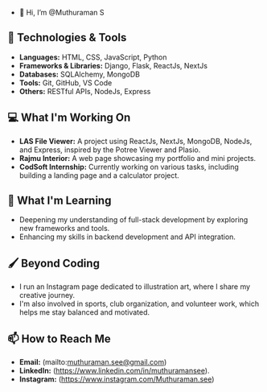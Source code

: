 - 👋 Hi, I’m @Muthuraman S
  
## 🔧 Technologies & Tools
- **Languages:** HTML, CSS, JavaScript, Python
- **Frameworks & Libraries:** Django, Flask, ReactJs, NextJs
- **Databases:** SQLAlchemy, MongoDB
- **Tools:** Git, GitHub, VS Code
- **Others:** RESTful APIs, NodeJs, Express

## 💻 What I'm Working On
- **LAS File Viewer:** A project using ReactJs, NextJs, MongoDB, NodeJs, and Express, inspired by the Potree Viewer and Plasio.
- **Rajmu Interior:** A web page showcasing my portfolio and mini projects.
- **CodSoft Internship:** Currently working on various tasks, including building a landing page and a calculator project.

## 🌱 What I'm Learning
- Deepening my understanding of full-stack development by exploring new frameworks and tools.
- Enhancing my skills in backend development and API integration.

## 🖌️ Beyond Coding
- I run an Instagram page dedicated to illustration art, where I share my creative journey.
- I'm also involved in sports, club organization, and volunteer work, which helps me stay balanced and motivated.

## 📫 How to Reach Me
- **Email:** (mailto:muthuraman.see@gmail.com)
- **LinkedIn:** (https://www.linkedin.com/in/muthuramansee).
- **Instagram:** (https://www.instagram.com/Muthuraman.see)


<!---
MuthuramanSee/MuthuramanSee is a ✨ special ✨ repository because its `README.md` (this file) appears on your GitHub profile.
You can click the Preview link to take a look at your changes.
--->
